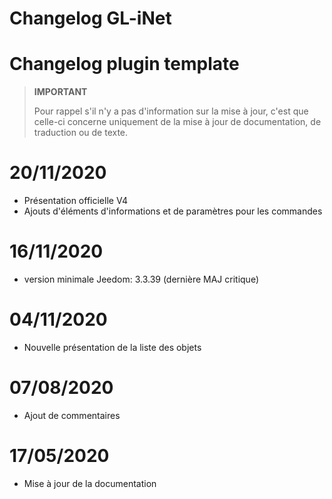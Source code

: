 # Changelog GL-iNet

# Changelog plugin template

>**IMPORTANT**
>
>Pour rappel s'il n'y a pas d'information sur la mise à jour, c'est que celle-ci concerne uniquement de la mise à jour de documentation, de traduction ou de texte.

# 20/11/2020

- Présentation officielle V4
- Ajouts d'éléments d'informations et de paramètres pour les commandes

# 16/11/2020

- version minimale Jeedom: 3.3.39 (dernière MAJ critique)

# 04/11/2020

- Nouvelle présentation de la liste des objets

# 07/08/2020

- Ajout de commentaires

# 17/05/2020

- Mise à jour de la documentation
